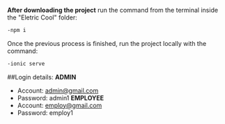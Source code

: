 **After downloading the project**
run the command from the terminal inside the "Eletric Cool" folder:
```bash
-npm i
```
Once the previous process is finished, run the project locally with the command:
```bash
-ionic serve
```
##Login details:
**ADMIN**
- Account: admin@gmail.com
- Password: admin1
**EMPLOYEE**
- Account: employ@gmail.com
- Password: employ1
